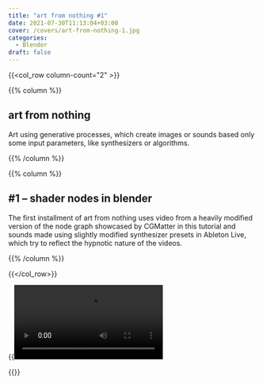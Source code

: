 ```yaml
---
title: "art from nothing #1"
date: 2021-07-30T11:13:04+03:00
cover: /covers/art-from-nothing-1.jpg
categories:
  - Blender
draft: false
---
```



{{<col_row column-count="2" >}}

{{% column %}}

## art from nothing
Art using generative processes, which create images or sounds based only some input parameters, like synthesizers or algorithms.

{{% /column %}}


{{% column %}}

## #1 – shader nodes in blender
The first installment of art from nothing uses video from a heavily modified version of the node graph showcased by CGMatter in this tutorial and sounds made using slightly modified synthesizer presets in Ableton Live, which try to reflect the hypnotic nature of the videos.

{{% /column %}}


{{</col_row>}}

{{<video src="afn-1-1.mp4">}}
{{<video src="afn-1-2.mp4">}}
{{<video src="afn-1-3.mp4">}}
{{<video src="afn-1-4.mp4">}}

{{<download file="afn-1.blend.zip" text="Download .blend file">}}